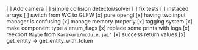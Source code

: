 [ ] Add camera
[ ] simple collision detector/solver
[ ] fix tests
[ ] instaced arrays
[ ] switch from WC to GLFW
[x] pure opengl
[x] having two input manager is confusing
[x] manage memory properly
[x] tagging system
[x] make component type a enum_flags
[x] replace some prints with logs
[x] reexport `Maybe` from `Karakuri/module.jai'`
[x] success return values
[x] get_entity -> get_entity_with_token
